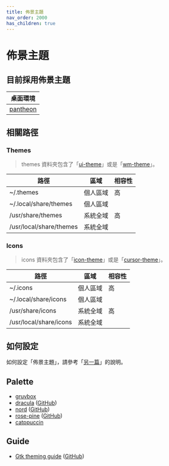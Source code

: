 ```yaml
---
title: 佈景主題
nav_order: 2000
has_children: true
---
```



# 佈景主題


## 目前採用佈景主題

| 桌面環境 |
| --- |
| [pantheon](https://samwhelp.github.io/note-about-elementary-os/read/adjustment/de/pantheon.html#採用佈景主題) |


## 相關路徑

### Themes

> themes 資料夾包含了「[ui-theme](theme/theme/ui-theme)」或是「[wm-theme](theme/theme/wm-theme)」。

| 路徑 | 區域 | 相容性 |
| --- | --- | --- |
| ~/.themes | 個人區域 | 高 |
| ~/.local/share/themes | 個人區域 | |
| /usr/share/themes | 系統全域 | 高 |
| /usr/local/share/themes | 系統全域 |  |


### Icons

> icons 資料夾包含了「[icon-theme](theme/icon/icon-theme)」或是「[cursor-theme](theme/icon/cursor-theme)」。

| 路徑 | 區域 | 相容性 |
| --- | --- | --- |
| ~/.icons | 個人區域 | 高 |
| ~/.local/share/icons | 個人區域 | |
| /usr/share/icons | 系統全域 | 高 |
| /usr/local/share/icons | 系統全域 | |


## 如何設定

如何設定「佈景主題」，請參考「[另一篇](https://samwhelp.github.io/note-about-elementary-os/read/adjustment/de/pantheon.html#採用佈景主題)」的說明。


## Palette

* [gruvbox](https://github.com/morhetz/gruvbox)
* [dracula](https://draculatheme.com/) ([GitHub](https://github.com/dracula/dracula-theme))
* [nord](https://www.nordtheme.com/) ([GitHub](https://github.com/arcticicestudio/nord))
* [rose-pine](https://rosepinetheme.com/palette) ([GitHub](https://github.com/rose-pine))
* [catppuccin](https://github.com/catppuccin/catppuccin#-palette)


## Guide

* [Gtk theming guide](https://gtkthemingguide.surajmandal.in/) ([GitHub](https://github.com/Fausto-Korpsvart/Gtk-Theming-Guide))
